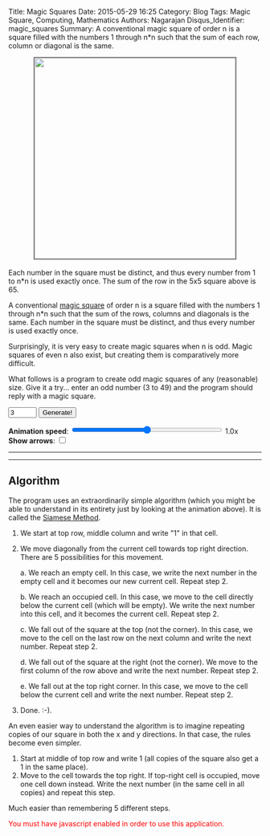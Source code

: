 Title: Magic Squares
Date: 2015-05-29 16:25
Category: Blog
Tags: Magic Square, Computing, Mathematics
Authors: Nagarajan
Disqus_Identifier: magic_squares
Summary: A conventional magic square of order n is a square filled with the numbers 1 through n\*n such that the sum of each row, column or diagonal is the same.<br /> <div style="display: flex; justify-content: center"><img style="width: 400px; border: 2px solid gray" src="/Magic square screenshot.png" /></div><br /> Each number in the square must be distinct, and thus every number from 1 to n*n is used exactly once. The sum of the row in the 5x5 square above is 65.

A conventional [magic square](http://en.wikipedia.org/wiki/Magic_square) of order n is a square filled with the numbers 1 through n\*n such that the sum of the rows, columns and diagonals is the same. Each number in the square must be distinct, and thus every number is used exactly once.

Surprisingly, it is very easy to create magic squares when n is odd. Magic squares of even n also exist, but creating them is comparatively more difficult.

What follows is a program to create odd magic squares of any (reasonable) size. Give it a try... enter an odd number (3 to 49) and the program should reply with a magic square.

<script src="/js/magicSquare.js"></script>

<input id="sqsize" type="number" min="3" max="49" step="2" class="form-control" value="3" />
<button id="btngenerate" onclick="magicSquare.onGenerate()" class="btn btn-info" type="button">Generate!</button>
<span id="errorspan" class="label label-danger"></span>

**Animation speed**: <input id="aspeed" type="range" min="0" max="10" step="1" value="5" oninput="magicSquare.updateAnimSpeed()" style="width: 300px"/> <span id="viewspeed">1.0x</span><br />
**Show arrows**: <input id="ashow" type="checkbox" onchange="magicSquare.updateAnimShow()"/>


<hr />

<div id="magicsquare"></div>

<hr />

## Algorithm

The program uses an extraordinarily simple algorithm (which you might be able to understand in its entirety just by looking at the animation above). It is called the [Siamese Method](https://en.wikipedia.org/wiki/Siamese_method).

1. We start at top row, middle column and write "1" in that cell.
2. We move diagonally from the current cell towards top right direction. There are 5 possibilities for this movement.

    a. We reach an empty cell. In this case, we write the next number in the empty cell and it becomes our new current cell. Repeat step 2.

    b. We reach an occupied cell. In this case, we move to the cell directly below the current cell (which will be empty). We write the next number into this cell, and it becomes the current cell. Repeat step 2.

    c. We fall out of the square at the top (not the corner). In this case, we move to the cell on the last row on the next column and write the next number. Repeat step 2.

    d. We fall out of the square at the right (not the corner). We move to the first column of the row above and write the next number. Repeat step 2.

    e. We fall out at the top right corner. In this case, we move to the cell below the current cell and write the next number. Repeat step 2.

3. Done. :-).

An even easier way to understand the algorithm is to imagine repeating copies of our square in both the x and y directions. In that case, the rules become even simpler.

1. Start at middle of top row and write 1 (all copies of the square also get a 1 in the same place).
2. Move to the cell towards the top right. If top-right cell is occupied, move one cell down instead. Write the next number (in the same cell in all copies) and repeat this step.

Much easier than remembering 5 different steps.


<div style="position: fixed">
  <img class="arrows" id="greenarrowtopright" src="images/right-arrow-green.svg"
      style="transform: rotate(-45deg); display: none"
  />
</div>
<div style="position: fixed">
  <img class="arrows" id="greenarrowleft" src="images/right-arrow-green.svg"
      style="transform: rotate(180deg); display: none"
   />
</div>
<div style="position: fixed">
  <img class="arrows" id="greenarrowdown" src="images/right-arrow-green.svg"
      style="transform: rotate(90deg); display: none"
  />
</div>
<div style="position: fixed">
  <img class="arrows" id="redarrowleft" src="images/right-arrow-red.svg"
      style="transform: rotate(180deg); display: none"
  />
</div>
<div style="position: fixed">
  <img class="arrows" id="redarrowdown" src="images/right-arrow-red.svg"
      style="transform: rotate(90deg); display: none"
  />
</div>
<div style="position: fixed">
  <img class="arrows" id="redarrowtopright" src="images/right-arrow-red.svg"
      style="transform: rotate(-45deg); display: none"
  />
</div>
<div style="position: fixed">
  <img class="arrows" id="orangearrowtopright" src="images/right-arrow-orange.svg"
      style="transform: rotate(-45deg); display: none"
  />
</div>
<script>
  window.onload = function () { magicSquare.initialize() }
</script>
<noscript style="color:red">
  You must have javascript enabled in order to use this application.
</noscript>
